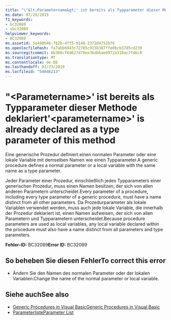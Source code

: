 ```yaml
---
title: "\"&lt;Parametername&gt;' ist bereits als Typparameter dieser Methode deklariert"
ms.date: 07/20/2015
f1_keywords:
- bc32089
- vbc32089
helpviewer_keywords:
- BC32089
ms.assetid: 5e440b4b-f62b-4ff5-9148-2372d4752bf6
ms.openlocfilehash: fa7abb6943c72705c915b307ffe0bcb3785cd239
ms.sourcegitcommit: 6b308cf6d627d78ee36dbbae8972a310ac7fd6c8
ms.translationtype: MT
ms.contentlocale: de-DE
ms.lasthandoff: 01/23/2019
ms.locfileid: "54646213"
---
```

# <a name="ltparameternamegt-is-already-declared-as-a-type-parameter-of-this-method"></a><span data-ttu-id="4f5f4-102">"&lt;Parametername&gt;' ist bereits als Typparameter dieser Methode deklariert</span><span class="sxs-lookup"><span data-stu-id="4f5f4-102">'&lt;parametername&gt;' is already declared as a type parameter of this method</span></span>
<span data-ttu-id="4f5f4-103">Eine generische Prozedur definiert einen normalen Parameter oder eine lokale Variable mit demselben Namen wie einen Typparameter.</span><span class="sxs-lookup"><span data-stu-id="4f5f4-103">A generic procedure defines a normal parameter or a local variable with the same name as a type parameter.</span></span>  
  
 <span data-ttu-id="4f5f4-104">Jeder Parameter einer Prozedur, einschließlich jedes Typparameters einer generischen Prozedur, muss einen Namen besitzen, der sich von allen anderen Parametern unterscheidet.</span><span class="sxs-lookup"><span data-stu-id="4f5f4-104">Every parameter of a procedure, including every type parameter of a generic procedure, must have a name distinct from all other parameters.</span></span> <span data-ttu-id="4f5f4-105">Da Prozedurparameter als lokale Variablen verwendet werden, muss auch jede lokale Variable, die innerhalb der Prozedur deklariert ist, einen Namen aufweisen, der sich von allen Parametern und Typparametern unterscheidet.</span><span class="sxs-lookup"><span data-stu-id="4f5f4-105">Because procedure parameters are used as local variables, any local variable declared within the procedure must also have a name distinct from all parameters and type parameters.</span></span>  
  
 <span data-ttu-id="4f5f4-106">**Fehler-ID:** BC32089</span><span class="sxs-lookup"><span data-stu-id="4f5f4-106">**Error ID:** BC32089</span></span>  
  
## <a name="to-correct-this-error"></a><span data-ttu-id="4f5f4-107">So beheben Sie diesen Fehler</span><span class="sxs-lookup"><span data-stu-id="4f5f4-107">To correct this error</span></span>  
  
-   <span data-ttu-id="4f5f4-108">Ändern Sie den Namen des normalen Parameter oder der lokalen Variablen.</span><span class="sxs-lookup"><span data-stu-id="4f5f4-108">Change the name of the normal parameter or local variable.</span></span>  
  
## <a name="see-also"></a><span data-ttu-id="4f5f4-109">Siehe auch</span><span class="sxs-lookup"><span data-stu-id="4f5f4-109">See also</span></span>
- [<span data-ttu-id="4f5f4-110">Generic Procedures in Visual Basic</span><span class="sxs-lookup"><span data-stu-id="4f5f4-110">Generic Procedures in Visual Basic</span></span>](../../visual-basic/programming-guide/language-features/data-types/generic-procedures.md)
- [<span data-ttu-id="4f5f4-111">Parameterliste</span><span class="sxs-lookup"><span data-stu-id="4f5f4-111">Parameter List</span></span>](../../visual-basic/language-reference/statements/parameter-list.md)
